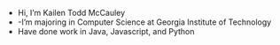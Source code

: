- Hi, I’m Kailen Todd McCauley
- -I’m majoring in Computer Science at Georgia Institute of Technology 
- Have done work in Java, Javascript, and Python
